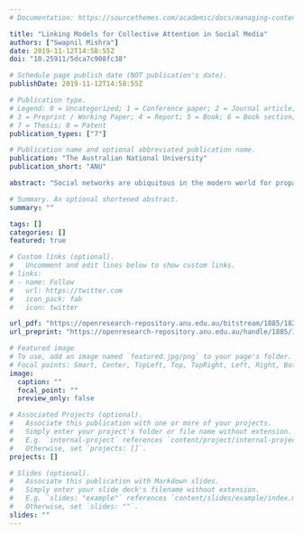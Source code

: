 ```yaml
---
# Documentation: https://sourcethemes.com/academic/docs/managing-content/

title: "Linking Models for Collective Attention in Social Media"
authors: ["Swapnil Mishra"]
date: 2019-11-12T14:58:55Z
doi: "10.25911/5dca7c908fc38"

# Schedule page publish date (NOT publication's date).
publishDate: 2019-11-12T14:58:55Z

# Publication type.
# Legend: 0 = Uncategorized; 1 = Conference paper; 2 = Journal article;
# 3 = Preprint / Working Paper; 4 = Report; 5 = Book; 6 = Book section;
# 7 = Thesis; 8 = Patent
publication_types: ["7"]

# Publication name and optional abbreviated publication name.
publication: "The Australian National University"
publication_short: "ANU"

abstract: "Social networks are ubiquitous in the modern world for propagating and acquiring information. Thus, understanding and predicting the popularity of online information is an important  problem in social media analysis. Considerable progress has been made recently in data-driven predictions, and in linking popularity to various external factors. Most of the work on popularity  prediction and understanding is either based on learning a variety of features from full network data or using generative processes to model the event time data. However, there exists no prior work that connects or compares models across different paradigms. Accordingly, this thesis focuses on developing and connecting models to predict and understand popularity across different paradigms and settings. To this aim, we first bridge gaps between feature-driven and generative models with the help of a hybrid model and a new performance benchmark. We model each social diffusion with a marked Hawkes self-exciting point process, and we estimate from data the content virality, memory decay, and user influence. Next, we learn a predictive layer for popularity prediction using a collection of cascade histories. We show the Hawkes process with a predictive overlay outperforms recent feature-driven and generative approaches on both existing tweets data and our new dataset. We also show that a feature-driven method based on a basic set of user features and event time summary statistics performs competitively in both classification and regression tasks and that adding point process information to the feature set further improves predictions. A common benchmark dataset for popularity prediction helps us to utilize both feature-driven, and generative paradigms to better predict and understand online popularity. As the first proposed work that links models across feature-driven and generative models, our work has influenced subsequent works on online popularity since its publication in 2016. Secondly, we identify that the existing methods for popularity modeling and prediction typically focus on a single source of external influence. However, for many types of online content such as YouTube videos or news articles, attention is driven by multiple heterogeneous sources simultaneously - e.g., microblogs and traditional media coverage. Correspondingly, we propose RNN-MAS, a recurrent neural network for modeling asynchronous streams. It is a sequence generator that connects multiple streams of different granularity via joint inference. We show that RNN-MAS not only outperforms the current state-of-the-art YouTube popularity prediction system, but it also captures complex dynamics, such as the seasonal trends of unseen influence. Further, to increase the explainability and interpretability of our model, we propose two new metrics: the {promotionresponse} quantifies the gain in popularity from one unit of promotion for a YouTube video; the {loudness level} captures the effects of a particular user tweeting about the video. We use the loudness level to compare the effects of a video being promoted by a single highly-followed user (in the top 1% most followed users) against the same video being promoted by a group of mid-followed users. We show that results depend on the type of content being promoted: superusers are more successful in promoting Howto and Gaming videos, whereas the cohort of regular users is more influential for Activism videos. Additionally, we apply the RNN-MAS model to the problem of predicting the popularity of an item before being published. We train a single model for a group of videos to learn possible evolution dynamics of a given video from the historical data of the videos in the same group. A novel simulation strategy based on the proposed metrics enables us to simulate a representative promotion for the video, and predict the achieved popularity before it is published. Experiments on our large scale YouTube dataset show that our proposed method outperforms non-trivial baselines. By and large, this thesis proposes models for popularity modeling and prediction that are the first of their kind, and it links models across various paradigms and data availability. This work provides accurate and explainable popularity predictions, as well as computational tools for content producers and marketers to allocate resources for promotion campaigns. In addition to these contributions, this work may contribute to a more comprehensive understanding of popularity prediction and understanding models across different classes or types."

# Summary. An optional shortened abstract.
summary: ""

tags: []
categories: []
featured: true

# Custom links (optional).
#   Uncomment and edit lines below to show custom links.
# links:
# - name: Follow
#   url: https://twitter.com
#   icon_pack: fab
#   icon: twitter

url_pdf: "https://openresearch-repository.anu.edu.au/bitstream/1885/182586/1/Mishra%20thesis%202019.pdf"
url_preprint: "https://openresearch-repository.anu.edu.au/handle/1885/182586"

# Featured image
# To use, add an image named `featured.jpg/png` to your page's folder. 
# Focal points: Smart, Center, TopLeft, Top, TopRight, Left, Right, BottomLeft, Bottom, BottomRight.
image:
  caption: ""
  focal_point: ""
  preview_only: false

# Associated Projects (optional).
#   Associate this publication with one or more of your projects.
#   Simply enter your project's folder or file name without extension.
#   E.g. `internal-project` references `content/project/internal-project/index.md`.
#   Otherwise, set `projects: []`.
projects: []

# Slides (optional).
#   Associate this publication with Markdown slides.
#   Simply enter your slide deck's filename without extension.
#   E.g. `slides: "example"` references `content/slides/example/index.md`.
#   Otherwise, set `slides: ""`.
slides: ""
---
```

